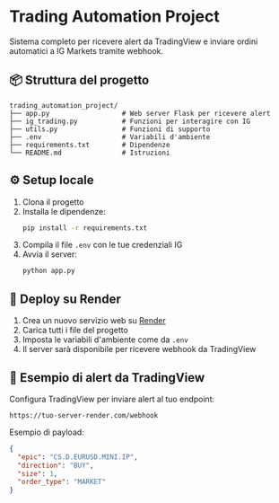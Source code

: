 
# Trading Automation Project

Sistema completo per ricevere alert da TradingView e inviare ordini automatici a IG Markets tramite webhook.

## 📦 Struttura del progetto

```
trading_automation_project/
├── app.py                  # Web server Flask per ricevere alert
├── ig_trading.py           # Funzioni per interagire con IG
├── utils.py                # Funzioni di supporto
├── .env                    # Variabili d'ambiente
├── requirements.txt        # Dipendenze
└── README.md               # Istruzioni
```

## ⚙️ Setup locale

1. Clona il progetto
2. Installa le dipendenze:
   ```bash
   pip install -r requirements.txt
   ```
3. Compila il file `.env` con le tue credenziali IG
4. Avvia il server:
   ```bash
   python app.py
   ```

## 🚀 Deploy su Render

1. Crea un nuovo servizio web su [Render](https://render.com)
2. Carica tutti i file del progetto
3. Imposta le variabili d'ambiente come da `.env`
4. Il server sarà disponibile per ricevere webhook da TradingView

## 📩 Esempio di alert da TradingView

Configura TradingView per inviare alert al tuo endpoint:

```
https://tuo-server-render.com/webhook
```

Esempio di payload:
```json
{
  "epic": "CS.D.EURUSD.MINI.IP",
  "direction": "BUY",
  "size": 1,
  "order_type": "MARKET"
}
```
